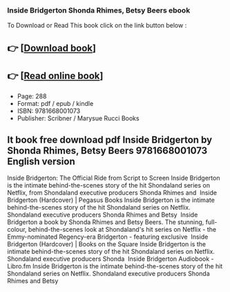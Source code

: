 ### Inside Bridgerton Shonda Rhimes, Betsy Beers ebook

To Download or Read This book click on the link button below :

## 👉  [**[Download book](http://filesbooks.info/download.php?group=book&from=github.com&id=650306&lnk=1063 "Download book")**]

## 👉  [**[Read online book](http://filesbooks.info/download.php?group=book&from=github.com&id=650306&lnk=1063 "Read online book")**]


* Page: 288
* Format: pdf / epub / kindle
* ISBN: 9781668001073
* Publisher: Scribner / Marysue Rucci Books



## It book free download pdf Inside Bridgerton  by Shonda Rhimes, Betsy Beers 9781668001073 English version



 Inside Bridgerton: The Official Ride from Script to Screen Inside Bridgerton is the intimate behind-the-scenes story of the hit Shondaland series on Netflix, from Shondaland executive producers Shonda Rhimes and 
 Inside Bridgerton (Hardcover) | Pegasus Books Inside Bridgerton is the intimate behind-the-scenes story of the hit Shondaland series on Netflix. Shondaland executive producers Shonda Rhimes and Betsy 
 Inside Bridgerton a book by Shonda Rhimes and Betsy Beers. The stunning, full-colour, behind-the-scenes look at Shondaland&#039;s hit series on Netflix - the Emmy-nominated Regency-era Bridgerton - featuring exclusive 
 Inside Bridgerton (Hardcover) | Books on the Square Inside Bridgerton is the intimate behind-the-scenes story of the hit Shondaland series on Netflix. Shondaland executive producers Shonda 
 Inside Bridgerton Audiobook - Libro.fm Inside Bridgerton is the intimate behind-the-scenes story of the hit Shondaland series on Netflix. Shondaland executive producers Shonda Rhimes and Betsy 





